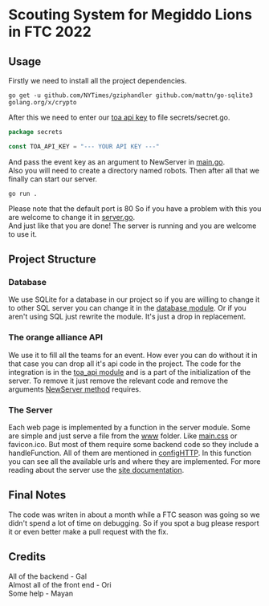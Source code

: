 # Scouting System for Megiddo Lions in FTC 2022

## Usage

Firstly we need to install all the project dependencies.

```shell
go get -u github.com/NYTimes/gziphandler github.com/mattn/go-sqlite3 golang.org/x/crypto
```

After this we need to enter our [toa api key](https://theorangealliance.org/apidocs) to file secrets/secret.go.

```go
package secrets

const TOA_API_KEY = "--- YOUR API KEY ---"
```

And pass the event key as an argument to NewServer in [main.go](main.go).\
Also you will need to create a directory named robots.
Then after all that we finally can start our server.

```shell
go run .
```

Please note that the default port is 80 So if you have a problem with this you are welcome to change it in [server.go](server/server.go).\
And just like that you are done! The server is running and you are welcome to use it.

## Project Structure

### Database

We use SQLite for a database in our project so if you are willing to change it to other SQL server you can change it in
the [database module](server/database). Or if you aren't using SQL just rewrite the module. It's just a drop in replacement.

### The orange alliance API

We use it to fill all the teams for an event. How ever you can do without it in that case you can drop all it's api
code in the project.
The code for the integration is in the [toa_api module](server/toa_api) and is a part of the initialization of the server.
To remove it just remove the relevant code and remove the arguments [NewServer method](server/server.go) requires.

### The Server

Each web page is implemented by a function in the server module. Some are simple and just serve a file from the [www](www) folder.
Like [main.css](main.css) or favicon.ico.
But most of them require some backend code so they include a handleFunction. All of them are mentioned in [configHTTP](server/server.go).
In this function you can see all the available urls and where they are implemented.
For more reading about the server use the [site documentation](www/README.md).

## Final Notes

The code was writen in about a month while a FTC season was going so we didn't spend a lot of time on debugging.
So if you spot a bug please resport it or even better make a pull request with the fix.

## Credits

All of the backend - Gal\
Almost all of the front end - Ori\
Some help - Mayan
